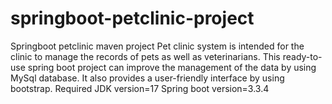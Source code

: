 # springboot-petclinic-project
Springboot petclinic maven project
Pet clinic system is intended for the clinic to manage the records of pets as well as veterinarians.
This ready-to-use spring boot project can improve the management of the data by using MySql database.
It also provides a user-friendly interface by using bootstrap.
Required JDK version=17
Spring boot version=3.3.4
